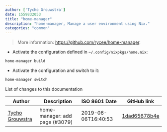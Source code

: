```yaml
---
author: ['Tycho Grouwstra']
date: 1559832053
title: "home-manager"
description: "home-manager, Manage a user environment using Nix."
categories: "common"
---
```

> More information: <https://github.com/rycee/home-manager>.

- Activate the configuration defined in `~/.config/nixpkgs/home.nix`:

```bash
home-manager build
```

- Activate the configuration and switch to it:

```bash
home-manager switch
```
List of changes to this documentation


Author | Description | ISO 8601 Date | GitHub link
------|-----|-----|-----
[Tycho Grouwstra](mailto:tychogrouwstra@gmail.com) | home-manager: add page (#3079) | 2019-06-06T16:40:53 | [1dad65678b4e](https://github.com/tldr-pages/tldr/commit/1dad65678b4e1ebc5ea7b5379e543f77eacbb0bb)


